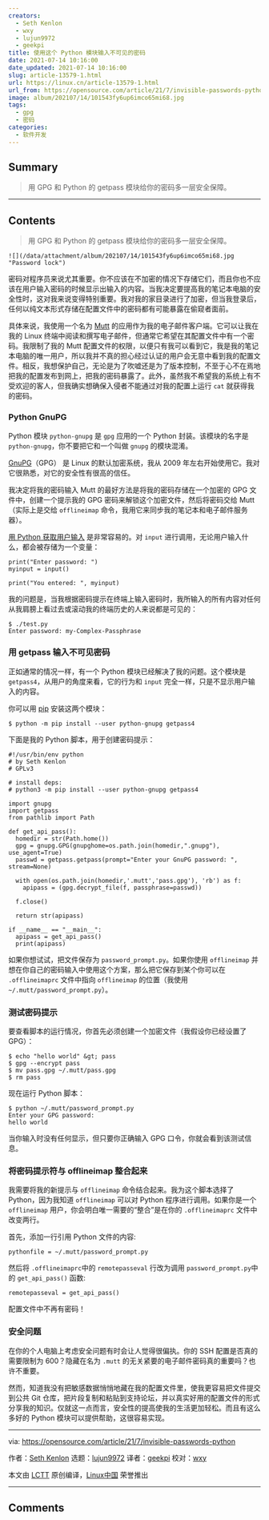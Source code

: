 ```yaml
---
creators:
  - Seth Kenlon
  - wxy
  - lujun9972
  - geekpi
title: 使用这个 Python 模块输入不可见的密码
date: 2021-07-14 10:16:00
date_updated: 2021-07-14 10:16:00
slug: article-13579-1.html
url: https://linux.cn/article-13579-1.html
url_from: https://opensource.com/article/21/7/invisible-passwords-python
image: album/202107/14/101543fy6up6imco65mi68.jpg
tags:
  - gpg
  - 密码
categories:
  - 软件开发
---
```


## Summary

> 用 GPG 和 Python 的 getpass 模块给你的密码多一层安全保障。

***

<!-- more -->

## Contents

> 
> 用 GPG 和 Python 的 getpass 模块给你的密码多一层安全保障。
> 
> 
> 

`![](/data/attachment/album/202107/14/101543fy6up6imco65mi68.jpg "Password lock")`

密码对程序员来说尤其重要。你不应该在不加密的情况下存储它们，而且你也不应该在用户输入密码的时候显示出输入的内容。当我决定要提高我的笔记本电脑的安全性时，这对我来说变得特别重要。我对我的家目录进行了加密，但当我登录后，任何以纯文本形式存储在配置文件中的密码都有可能暴露在偷窥者面前。

具体来说，我使用一个名为 [Mutt](http://www.mutt.org/) 的应用作为我的电子邮件客户端。它可以让我在我的 Linux 终端中阅读和撰写电子邮件，但通常它希望在其配置文件中有一个密码。我限制了我的 Mutt 配置文件的权限，以便只有我可以看到它，我是我的笔记本电脑的唯一用户，所以我并不真的担心经过认证的用户会无意中看到我的配置文件。相反，我想保护自己，无论是为了吹嘘还是为了版本控制，不至于心不在焉地把我的配置发布到网上，把我的密码暴露了。此外，虽然我不希望我的系统上有不受欢迎的客人，但我确实想确保入侵者不能通过对我的配置上运行 `cat` 就获得我的密码。

### Python GnuPG

Python 模块 `python-gnupg` 是 `gpg` 应用的一个 Python 封装。该模块的名字是 `python-gnupg`，你不要把它和一个叫做 `gnupg` 的模块混淆。

[GnuPG](https://gnupg.org/)（GPG） 是 Linux 的默认加密系统，我从 2009 年左右开始使用它。我对它很熟悉，对它的安全性有很高的信任。

我决定将我的密码输入 Mutt 的最好方法是将我的密码存储在一个加密的 GPG 文件中，创建一个提示我的 GPG 密码来解锁这个加密文件，然后将密码交给 Mutt（实际上是交给 `offlineimap` 命令，我用它来同步我的笔记本和电子邮件服务器）。

[用 Python 获取用户输入](https://opensource.com/article/20/12/learn-python) 是非常容易的。对 `input` 进行调用，无论用户输入什么，都会被存储为一个变量：

```shell
print("Enter password: ")
myinput = input()

print("You entered: ", myinput)
```

我的问题是，当我根据密码提示在终端上输入密码时，我所输入的所有内容对任何从我肩膀上看过去或滚动我的终端历史的人来说都是可见的：

```shell
$ ./test.py
Enter password: my-Complex-Passphrase
```

### 用 getpass 输入不可见密码

正如通常的情况一样，有一个 Python 模块已经解决了我的问题。这个模块是 `getpass4`，从用户的角度来看，它的行为和 `input` 完全一样，只是不显示用户输入的内容。

你可以用 [pip](https://opensource.com/article/19/11/python-pip-cheat-sheet) 安装这两个模块：

```shell
$ python -m pip install --user python-gnupg getpass4
```

下面是我的 Python 脚本，用于创建密码提示：

```shell
#!/usr/bin/env python
# by Seth Kenlon
# GPLv3

# install deps:
# python3 -m pip install --user python-gnupg getpass4

import gnupg
import getpass
from pathlib import Path

def get_api_pass():
  homedir = str(Path.home())
  gpg = gnupg.GPG(gnupghome=os.path.join(homedir,".gnupg"), use_agent=True)
  passwd = getpass.getpass(prompt="Enter your GnuPG password: ", stream=None)

  with open(os.path.join(homedir,'.mutt','pass.gpg'), 'rb') as f:
    apipass = (gpg.decrypt_file(f, passphrase=passwd))

  f.close()

  return str(apipass)
 
if __name__ == "__main__":
  apipass = get_api_pass()
  print(apipass)
```

如果你想试试，把文件保存为 `password_prompt.py`。如果你使用 `offlineimap` 并想在你自己的密码输入中使用这个方案，那么把它保存到某个你可以在 `.offlineimaprc` 文件中指向 `offlineimap` 的位置（我使用 `~/.mutt/password_prompt.py`）。

### 测试密码提示

要查看脚本的运行情况，你首先必须创建一个加密文件（我假设你已经设置了 GPG）：

```shell
$ echo "hello world" &gt; pass
$ gpg --encrypt pass
$ mv pass.gpg ~/.mutt/pass.gpg
$ rm pass
```

现在运行 Python 脚本：

```shell
$ python ~/.mutt/password_prompt.py
Enter your GPG password:
hello world
```

当你输入时没有任何显示，但只要你正确输入 GPG 口令，你就会看到该测试信息。

### 将密码提示符与 offlineimap 整合起来

我需要将我的新提示与 `offlineimap` 命令结合起来。我为这个脚本选择了 Python，因为我知道 `offlineimap` 可以对 Python 程序进行调用。如果你是一个 `offlineimap` 用户，你会明白唯一需要的“整合”是在你的 `.offlineimaprc` 文件中改变两行。

首先，添加一行引用 Python 文件的内容:

```shell
pythonfile = ~/.mutt/password_prompt.py
```

然后将 `.offlineimaprc`中的 `remotepasseval` 行改为调用 `password_prompt.py`中的 `get_api_pass()` 函数:

```shell
remotepasseval = get_api_pass()
```

配置文件中不再有密码！

### 安全问题

在你的个人电脑上考虑安全问题有时会让人觉得很偏执。你的 SSH 配置是否真的需要限制为 600？隐藏在名为 `.mutt` 的无关紧要的电子邮件密码真的重要吗？也许不重要。

然而，知道我没有把敏感数据悄悄地藏在我的配置文件里，使我更容易把文件提交到公共 Git 仓库，把片段复制和粘贴到支持论坛，并以真实好用的配置文件的形式分享我的知识。仅就这一点而言，安全性的提高使我的生活更加轻松。而且有这么多好的 Python 模块可以提供帮助，这很容易实现。

---

via: <https://opensource.com/article/21/7/invisible-passwords-python>

作者：[Seth Kenlon](https://opensource.com/users/seth) 选题：[lujun9972](https://github.com/lujun9972) 译者：[geekpi](https://github.com/geekpi) 校对：[wxy](https://github.com/wxy)

本文由 [LCTT](https://github.com/LCTT/TranslateProject) 原创编译，[Linux中国](https://linux.cn/) 荣誉推出

***

## Comments
